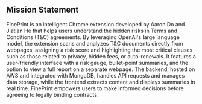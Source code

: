 ## Mission Statement

FinePrint is an intelligent Chrome extension developed by Aaron Do and Jiatian He that helps users understand the hidden risks in Terms and Conditions (T&C) agreements. By leveraging OpenAI's large language model, the extension scans and analyzes T&C documents directly from webpages, assigning a risk score and highlighting the most critical clauses such as those related to privacy, hidden fees, or auto-renewals. It features a user-friendly interface with a risk gauge, bullet-point summaries, and the option to view a full report on a separate webpage. The backend, hosted on AWS and integrated with MongoDB, handles API requests and manages data storage, while the frontend extracts content and displays summaries in real time. FinePrint empowers users to make informed decisions before agreeing to legally binding contracts.